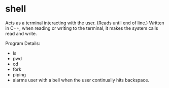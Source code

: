 # shell

Acts as a terminal interacting with the user. (Reads until end of line.)
Written in C++, when reading or writing to the terminal, it makes the system calls read and write. 

Program Details:
- ls 
- pwd
- cd
- fork
- piping
- alarms user with a bell when the user continually hits backspace.
